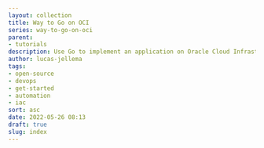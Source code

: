 ```yaml
---
layout: collection
title: Way to Go on OCI
series: way-to-go-on-oci
parent:
- tutorials
description: Use Go to implement an application on Oracle Cloud Infrastructure
author: lucas-jellema
tags:
- open-source
- devops
- get-started
- automation
- iac
sort: asc
date: 2022-05-26 08:13
draft: true
slug: index
---
```

